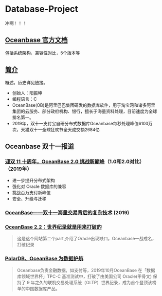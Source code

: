 # Database-Project
冲啊！！！
## [Oceanbase 官方文档](https://www.oceanbase.com/docs/oceanbase-database/oceanbase-database/V2.2.76/product-updates)
包括系统架构，兼容性对比，5个版本等

## [简介](https://zh.m.wikipedia.org/wiki/OceanBase)
概述，历史详见链接。

+ 创始人：阳振坤
+ 编程语言：C
+ OceanBase(OB)是阿里巴巴集团研发的数据库软件，用于淘宝网和诸多阿里集团的云服务、部分政府机构、银行，擅长于海量资料处理，目前速度为全球排名第一。
+ 2019年，双十一支付宝自研分布式数据库Oceanbase每秒处理峰值6100万次，天猫双十一全球狂欢节全天成交额2684亿

## Oceanbase 双十一报道
### [迎双 11 十周年，OceanBase 2.0 挑战新巅峰](https://www.infoq.cn/article/wwpgfqhf7r8o4qybvogs)（1.0和2.0对比）（2019年）

+ 进一步提升分布式架构
+ 强化对 Oracle 数据库的兼容
+ 挑战百万支付新峰值
+ 安全、升级与迁移

### [OceanBase——双十一海量交易背后的复杂技术](https://www.huaweicloud.com/articles/01a2b3a333fcd17af1e4a42698044acc.html) (2019)
### [OceanBase 2.2：世界纪录就是用来打破的](https://developer.aliyun.com/article/727514)
> 这是这个网站第二个part,介绍了Oracle出现缺口，Oceanbase一战成名，打破纪录
### [PolarDB、OceanBase 为数据护航](https://www.jiqizhixin.com/articles/2019-11-19-15)
> Oceanbase负责金融数据，如支付等，2019年10月OceanBase 在「数据库领域世界杯」TPC-C 基准测试中，打破了由美国公司 Oracle(甲骨文) 保持了 9 年之久的联机交易处理系统（OLTP）世界纪录，成为首个登顶该榜单的中国数据库产品。

